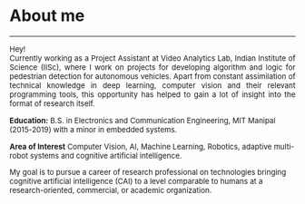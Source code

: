 # About me
---
<p align="justify">
<font size="-1">Hey!<br>
Currently working as a Project Assistant at Video Analytics Lab, Indian Institute of Science (IISc), where I work on projects for developing algorithm and logic for pedestrian detection for autonomous vehicles. Apart from constant assimilation of technical knowledge in deep learning, computer vision and their relevant programming tools, this opportunity has helped to gain a lot of insight into the format of research itself. 

**Education:** B.S. in Electronics and Communication Engineering, MIT Manipal (2015-2019) with a minor in embedded systems.

**Area of Interest** Computer Vision, AI, Machine Learning, Robotics, adaptive multi-robot systems and cognitive artificial intelligence. 

My goal is to pursue a career of research professional on technologies bringing cognitive artificial intelligence (CAI) to a level comparable to humans at a research-oriented, commercial, or academic organization.
